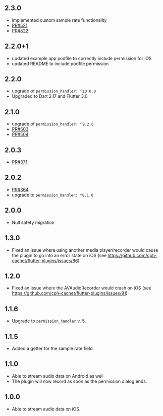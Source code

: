 ## 2.3.0

- implemented custom sample rate functionality
- [PR#521](https://github.com/cph-cachet/flutter-plugins/pull/521)
- [PR#522](https://github.com/cph-cachet/flutter-plugins/pull/522)

## 2.2.0+1

- updated example app podfile to correctly include permission for iOS
- updated README to include podfile permission

## 2.2.0

- upgrade of `permission_handler: ^10.0.0`
- Upgraded to Dart 2.17 and Flutter 3.0

## 2.1.0

- upgrade of `permission_handler: ^9.2.0`
- [PR#503](https://github.com/cph-cachet/flutter-plugins/pull/503)
- [PR#504](https://github.com/cph-cachet/flutter-plugins/pull/504)

## 2.0.3

- [PR#371](https://github.com/cph-cachet/flutter-plugins/pull/371)

## 2.0.2

- [PR#364](https://github.com/cph-cachet/flutter-plugins/pull/364)
- upgrade to `permission_handler: ^8.1.0`

## 2.0.0

- Null safety migration

## 1.3.0

- Fixed an issue where using another media player/recorder would cause the plugin to go into an error state on iOS (see https://github.com/cph-cachet/flutter-plugins/issues/86)

## 1.2.0

- Fixed an issue where the AVAudioRecorder would crash on iOS (see https://github.com/cph-cachet/flutter-plugins/issues/91)

## 1.1.6

- Upgrade to `permission_handler` v. 5.

## 1.1.5

- Added a getter for the sample rate field.

## 1.1.0

- Able to stream audio data on Android as well
- The plugin will now record as soon as the permission dialog ends.

## 1.0.0

- Able to stream audio data on iOS.
